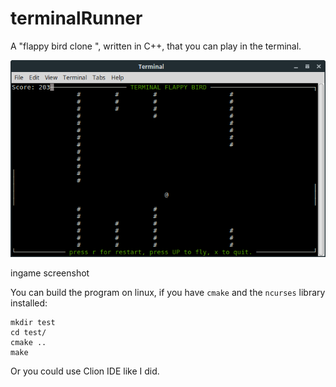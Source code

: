 # terminalRunner
A "flappy bird clone ", written in C++, that you can play in the terminal.

![game screeenshot](/pictures/terminalRunner-screenshot.png?raw=true)

ingame screenshot

You can build the program on linux, if you have  `cmake` and the `ncurses` library installed:
```
mkdir test
cd test/
cmake ..
make
```
Or you could use Clion IDE like I did.



